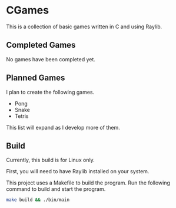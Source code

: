 # CGames

This is a collection of basic games written in C and using Raylib.

## Completed Games

No games have been completed yet.

## Planned Games

I plan to create the following games.

- Pong
- Snake
- Tetris

This list will expand as I develop more of them.

## Build

Currently, this build is for Linux only.

First, you will need to have Raylib installed on your system.

This project uses a Makefile to build the program. Run the following command
to build and start the program.

```bash
make build && ./bin/main
```
